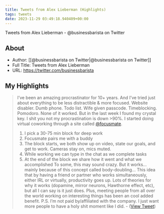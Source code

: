 ```yaml
---
title: Tweets from Alex Lieberman (Highlights)
tags: tweets
date: 2023-11-29 03:49:18.940409+00:00
---
```

Tweets from Alex Lieberman - @businessbarista on Twitter

## About
- Author: [[@businessbarista on Twitter|@businessbarista on Twitter]]
- Full Title: Tweets from Alex Lieberman
- URL: https://twitter.com/businessbarista

## My Highlights
> I’ve been an amazing procrastinator for 10+ years.
> And I’ve tried just about everything to be less distractible & more focused.
> Website disabler.
> Dumb phone.
> Todo list.
> Wife given passcode.
> Timeblocking.
> Pomodoro.
> None of it worked.
> But in the last week I found my crystal key.
> I shit you not my procrastination is down >90%.
> I started doing virtual coworking through a site called <a href="https://twitter.com/focusmate">@focusmate</a>.
> 1) I pick a 30-75 min block for deep work
> 2) Focusmate pairs me with a buddy
> 3) The block starts, we both show up on video, state our goals, and get to work. Cameras stay on, mics muted.
> 4) While working we can type in the chat as we complete tasks
> 5) At the end of the block we share how it went and what we accomplished
> To some, this may sound crazy.
> But it works…mainly because of this concept called body-doubling…
> This idea that by having a friend or partner who works simultaneously, either IRL or virtually, productivity goes up.
> Lots of theories for why it works (dopamine, mirror neurons, Hawthorne effect, etc), but all I can say is it just does.
> Plus, meeting people from all over the world working on interesting things has been an cool added benefit.
> P.S. I’m not paid by/affiliated with the company. I just want more people to have a holy shit moment like I did.
\-  ([View Tweet](https://twitter.com/businessbarista/status/1729680044241420724))

